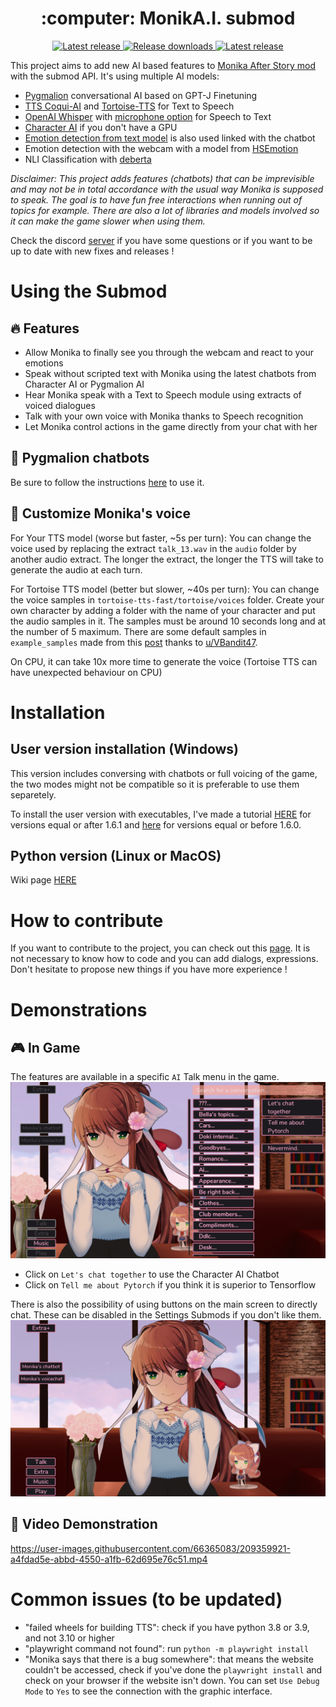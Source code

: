 <h1 align="center"> :computer: MonikA.I. submod </h1>

<p align="center">
  <a href="https://github.com/Rubiksman78/MonikA.I./releases/latest">
    <img alt="Latest release" src="https://img.shields.io/github/v/release/Rubiksman78/MonikA.I.">
  </a>
   <a href="https://github.com/Rubiksman78/MonikA.I./releases">
    <img alt="Release downloads" src="https://img.shields.io/github/downloads/Rubiksman78/MonikA.I./total">
  </a>
  <a href="https://discord.gg/2RsPuaDxEn">
    <img alt="Latest release" src="https://img.shields.io/badge/Discord-Join%20the%20Server%20!-brightgreen">
  </a>
</p>

This project aims to add new AI based features to [Monika After Story mod](https://github.com/Monika-After-Story/MonikaModDev) with the submod API.
It's using multiple AI models:
- [Pygmalion](https://huggingface.co/PygmalionAI) conversational AI based on GPT-J Finetuning
- [TTS Coqui-AI](https://github.com/coqui-ai/TTS) and [Tortoise-TTS](https://github.com/152334H/tortoise-tts-fast) for Text to Speech
- [OpenAI Whisper](https://github.com/openai/whisper) with [microphone option](https://github.com/mallorbc/whisper_mic) for Speech to Text
- [Character AI](https://character.ai/) if you don't have a GPU
- [Emotion detection from text model](https://huggingface.co/michellejieli/emotion_text_classifier) is also used linked with the chatbot
- Emotion detection with the webcam with a model from [HSEmotion](https://github.com/HSE-asavchenko/face-emotion-recognition) 
- NLI Classification with [deberta](https://huggingface.co/sileod/deberta-v3-base-tasksource-nli)

*Disclaimer: This project adds features (chatbots) that can be imprevisible and may not be in total accordance with the usual way Monika is supposed to speak. The goal is to have fun free interactions when running out of topics for example. There are also a lot of libraries and models involved so it can make the game slower when using them.*

Check the discord [server](https://discord.gg/2RsPuaDxEn) if you have some questions or if you want to be up to date with new fixes and releases !

# Using the Submod

## :fire: Features

- Allow Monika to finally see you through the webcam and react to your emotions
- Speak without scripted text with Monika using the latest chatbots from Character AI or Pygmalion AI
- Hear Monika speak with a Text to Speech module using extracts of voiced dialogues
- Talk with your own voice with Monika thanks to Speech recognition
- Let Monika control actions in the game directly from your chat with her

## :star2: Pygmalion chatbots

Be sure to follow the instructions [here](../../wiki/Install-Pygmalion-locally) to use it.

## :microphone: Customize Monika's voice

For Your TTS model (worse but faster, ~5s per turn):
You can change the voice used by replacing the extract `talk_13.wav` in the `audio` folder by another audio extract. The longer the extract, the longer the TTS will take to generate the audio at each turn.

For Tortoise TTS model (better but slower, ~40s per turn): You can change the voice samples in `tortoise-tts-fast/tortoise/voices` folder. Create your own character by adding a folder with the name of your character and put the audio samples in it. The samples must be around 10 seconds long and at the number of 5 maximum. There are some default samples in `example_samples` made from this [post](https://www.reddit.com/r/MASFandom/comments/10sz2z3/giving_monika_a_voice_using_new_ai_technology_to/) thanks to [u/VBandit47](https://www.reddit.com/user/VBandit47/).

On CPU, it can take 10x more time to generate the voice (Tortoise TTS can have unexpected behaviour on CPU)

# Installation 

## User version installation (Windows)

This version includes conversing with chatbots or full voicing of the game, the two modes might not be compatible so it is preferable to use them separetely.

To install the user version with executables, I've made a tutorial [HERE](../../wiki/Installation-tutorial-(after-1.6.1)) for versions equal or after 1.6.1 and [here](../../wiki/Installation-tutorial-(before-1.6.0)) for versions equal or before 1.6.0.

## Python version (Linux or MacOS)

Wiki page [HERE](https://github.com/Rubiksman78/MonikA.I/wiki/Installation-Tutorial-(Linux,MacOS))

# How to contribute

If you want to contribute to the project, you can check out this [page](../../wiki/How-to-contribute).
It is not necessary to know how to code and you can add dialogs, expressions. Don't hesitate to propose new things if you have more experience !

# Demonstrations

## :video_game: In Game

The features are available in a specific `AI` Talk menu in the game.
![Talk menu](images/event_mas.png)

- Click on `Let's chat together` to use the Character AI Chatbot
- Click on `Tell me about Pytorch` if you think it is superior to Tensorflow

There is also the possibility of using buttons on the main screen to directly chat. These can be disabled in the Settings Submods if you don't like them.
![Talk buttons](images/buttons_mas.png)

## :cinema: Video Demonstration

https://user-images.githubusercontent.com/66365083/209359921-a4fdad5e-abbd-4550-a1fb-62d695e76c51.mp4

# Common issues (to be updated)

- "failed wheels for building TTS": check if you have python 3.8 or 3.9, and not 3.10 or higher
- "playwright command not found": run `python -m playwright install` 
- "Monika says that there is a bug somewhere": that means the website couldn't be accessed, check if you've done the `playwright install` and check on your browser if the website isn't down. You can set `Use Debug Mode` to `Yes` to see the connection with the graphic interface.

